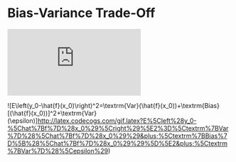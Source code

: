 Bias-Variance Trade-Off
=======================

![\begin{align*}E(Y-\hat{Y})^2 &=E[f(X)+\epsilon-\hat{f}(X)]^2\\&=[f(X)-\hat{f}(X))]^2+\textrm{Var}(\epsilon)\end{align*}](http://latex.codecogs.com/gif.latex?%5Cbegin%7Balign*%7DE%28Y-%5Chat%7BY%7D%29%5E2%20%26%3DE%5Bf%28X%29&plus;%5Cepsilon-%5Chat%7Bf%7D%28X%29%5D%5E2%5C%5C%26%3D%5Bf%28X%29-%5Chat%7Bf%7D%28X%29%29%5D%5E2&plus;%5Ctextrm%7BVar%7D%28%5Cepsilon%29%5Cend%7Balign*%7D)

![E\left(y_0-\hat{f}(x_0)\right)^2=\textrm{Var}(\hat{f}(x_0))+\textrm{Bias}[(\hat{f}(x_0))]^2+\textrm{Var}(\epsilon)]http://latex.codecogs.com/gif.latex?E%5Cleft%28y_0-%5Chat%7Bf%7D%28x_0%29%5Cright%29%5E2%3D%5Ctextrm%7BVar%7D%28%5Chat%7Bf%7D%28x_0%29%29&plus;%5Ctextrm%7BBias%7D%5B%28%5Chat%7Bf%7D%28x_0%29%29%5D%5E2&plus;%5Ctextrm%7BVar%7D%28%5Cepsilon%29)
